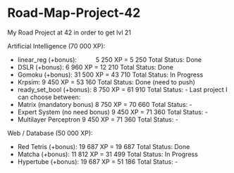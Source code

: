 # Road-Map-Project-42
My Road Project at 42 in order to get lvl 21

Artificial Intelligence (70 000 XP):
  - linear_reg (+bonus):&nbsp;&nbsp;&nbsp;&nbsp;&nbsp;&nbsp;&nbsp;&nbsp;&nbsp;&nbsp;&nbsp;5 250 XP  =  5 250 Total         Status: Done
  - DSLR (+bonus):                 6 960 XP  = 12 210 Total         Status: Done
  - Gomoku (+bonus):               31 500 XP = 43 710 Total         Status: In Progress
  - Krpsim:                        9 450 XP  = 53 160 Total         Status: Done (need to push)
  - ready_set_bool (+bonus):       8 750 XP  = 61 910 Total         Status: -
 Last project I can choose between:
  - Matrix (mandatory bonus)       8 750 XP  = 70 660 Total         Status: -
  - Expert System (no need bonus)  9 450 XP  = 71 360 Total         Status: -
  - Multilayer Perceptron          9 450 XP  = 71 360 Total         Status: -
  
Web / Database (50 000 XP):
  - Red Tetris (+bonus):         19 687 XP = 19 687 Total         Status: Done
  - Matcha (+bonus):             11 812 XP = 31 499 Total         Status: In Progress
  - Hypertube (+bonus):          19 687 XP = 51 186 Total         Status: -
